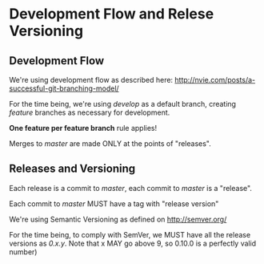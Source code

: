 Development Flow and Relese Versioning
======================================

Development Flow
----------------

We're using development flow as described here: http://nvie.com/posts/a-successful-git-branching-model/

For the time being, we're using *develop* as a default branch, creating *feature* branches as necessary for development. 

**One feature per feature branch** rule applies!

Merges to *master* are made ONLY at the points of "releases".

Releases and Versioning
-----------------------

Each release is a commit to *master*, each commit to *master* is a "release". 

Each commit to *master* MUST have a tag with "release version"

We're using Semantic Versioning as defined on http://semver.org/

For the time being, to comply with SemVer, we MUST have all the release versions as *0.x.y*. 
Note that x MAY go above 9, so 0.10.0 is a perfectly valid number)
